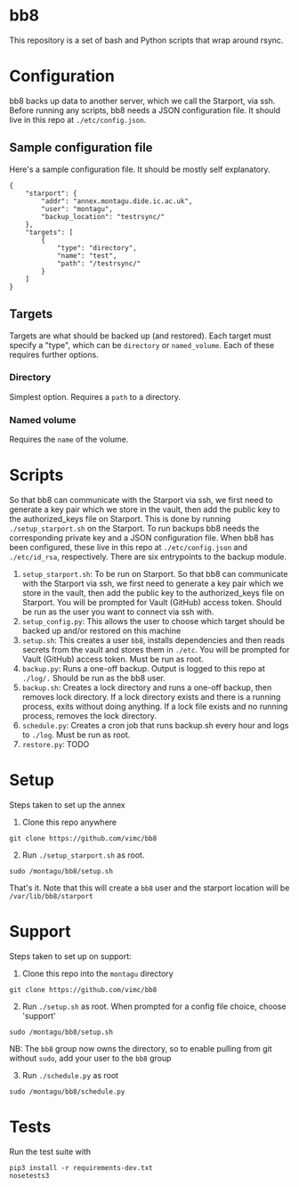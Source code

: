 # bb8
This repository is a set of bash and Python scripts that wrap around rsync.

# Configuration
bb8 backs up data to another server, which we call the Starport, via ssh.
Before running any scripts, bb8 needs a JSON configuration file. It should live in this repo at `./etc/config.json`.

## Sample configuration file
Here's a sample configuration file. It should be mostly self explanatory.

```
{
    "starport": {
        "addr": "annex.montagu.dide.ic.ac.uk",
        "user": "montagu",
        "backup_location": "testrsync/"
    },
    "targets": [
        {
            "type": "directory",
            "name": "test",
            "path": "/testrsync/"
        }
    ]
}

```

## Targets
Targets are what should be backed up (and restored). Each target must specify a
"type", which can be `directory` or `named_volume`. Each of these
requires further options.

### Directory
Simplest option. Requires a `path` to a directory.

### Named volume
Requires the `name` of the volume.

# Scripts
So that bb8 can communicate with the Starport via ssh,
 we first need to generate a key pair which we store in the vault, then add the public key to the authorized_keys
 file on Starport. This is done by running `./setup_starport.sh` on the Starport. To run backups
  bb8 needs the corresponding private key and a JSON configuration file.
 When bb8 has been configured, these live in this repo at `./etc/config.json` and `./etc/id_rsa`, respectively.
There are six entrypoints to the backup module.

1. `setup_starport.sh`: To be run on Starport. So that bb8 can communicate with the Starport via ssh,
 we first need to generate a key pair which
 we store in the vault, then add the public key to the authorized_keys
 file on Starport. You will be prompted for Vault (GitHub) access token. Should be run as the user you want to connect
 via ssh with.
1. `setup_config.py`: This allows the user to choose which target should be backed up and/or restored on this machine
1. `setup.sh`: This creates a user `bb8`, installs dependencies and then reads secrets from the vault and stores them
   in `./etc`. You will be prompted for Vault (GitHub) access token. Must be run as root.
1. `backup.py`: Runs a one-off backup. Output is logged to this repo at `./log/.` Should be run as the bb8 user.
1. `backup.sh`: Creates a lock directory and runs a one-off backup, then removes lock directory.
 If a lock directory exists and there is a running process, exits without doing anything.
  If a lock file exists and no running process, removes the lock directory.
1. `schedule.py`: Creates a cron job that runs backup.sh every hour and logs to `./log`. Must be run as root.
1. `restore.py`:  TODO

# Setup
Steps taken to set up the annex
1. Clone this repo anywhere
```
git clone https://github.com/vimc/bb8
```

2. Run `./setup_starport.sh` as root.
```
sudo /montagu/bb8/setup.sh
```

That's it. Note that this will create a `bb8` user and the starport location will be `/var/lib/bb8/starport`


# Support
Steps taken to set up on support:
1. Clone this repo into the `montagu` directory
```
git clone https://github.com/vimc/bb8
```

2. Run `./setup.sh` as root. When prompted for a config file choice, choose 'support'
```
sudo /montagu/bb8/setup.sh
```

NB: The `bb8` group now owns the directory, so to enable pulling from git without `sudo`,
 add your user to the `bb8` group

3. Run `./schedule.py` as root
```
sudo /montagu/bb8/schedule.py
```

# Tests

Run the test suite with

```
pip3 install -r requirements-dev.txt
nosetests3
```
